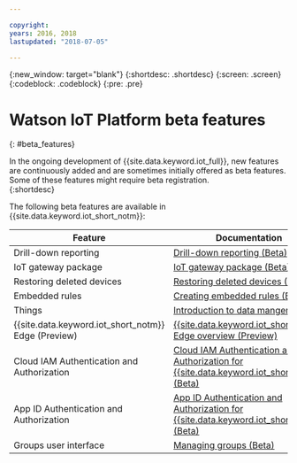 ```yaml
---

copyright:
years: 2016, 2018
lastupdated: "2018-07-05"

---
```


{:new_window: target="blank"}
{:shortdesc: .shortdesc}
{:screen: .screen}
{:codeblock: .codeblock}
{:pre: .pre}

# Watson IoT Platform beta features
{: #beta_features}

In the ongoing development of {{site.data.keyword.iot_full}}, new features are continuously added and are sometimes initially offered as beta features. Some of these features might require beta registration.  
{:shortdesc}

The following beta features are available in {{site.data.keyword.iot_short_notm}}:

Feature       | Documentation       
------------- | -------------
Drill-down reporting | [Drill-down reporting (Beta)](reference/security/RM_security.html#drill_down)
IoT gateway package | [IoT gateway package (Beta)](gateways/iotgw.html#gw_package)
Restoring deleted devices | [Restoring deleted devices (Beta)](iotplatform_task.html#restore_device)
Embedded rules | [Creating embedded rules (Beta)](information_management/im_rules.html)
Things | [Introduction to data mangement](GA_information_management/ga_im_device_twin.html#device_twins)
{{site.data.keyword.iot_short_notm}} Edge (Preview) | [{{site.data.keyword.iot_short_notm}} Edge overview (Preview)](edge/WIoTP_edge.html)
Cloud IAM Authentication and Authorization | [Cloud IAM Authentication and Authorization for {{site.data.keyword.iot_short_notm}} (Beta)](reference/security/cloud_iam.html)
App ID Authentication and Authorization | [App ID Authentication and Authorization for {{site.data.keyword.iot_short_notm}} (Beta)](reference/security/app_id.html)
Groups user interface | [Managing groups (Beta)](manage_groups.html#groups_overview)
